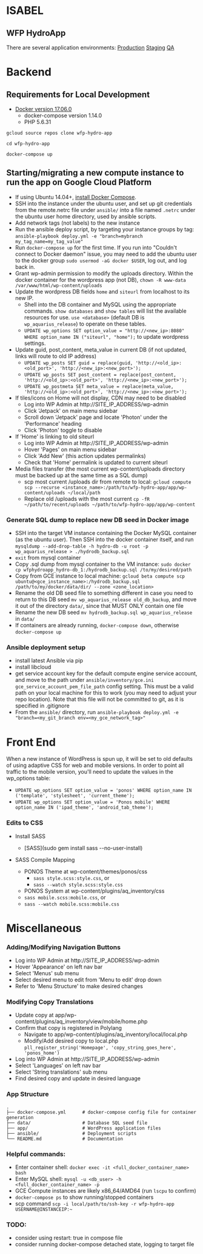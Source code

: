 ISABEL
======

WFP HydroApp
------------
There are several application environments:
[Production](http://35.198.69.129:8080)
[Staging](TBD)
[QA](http://35.198.162.151:8080)

# Backend
## Requirements for Local Development

+ [Docker version 17.06.0](https://www.docker.com/community-edition#/download)
  + docker-compose version 1.14.0
  + PHP 5.6.31

`gcloud source repos clone wfp-hydro-app`

`cd wfp-hydro-app`

`docker-compose up`

## Starting/migrating a new compute instance to run the app on Google Cloud Platform
+ If using Ubuntu 14.04+, [install Docker Compose](https://www.digitalocean.com/community/tutorials/how-to-install-and-use-docker-compose-on-ubuntu-14-04).
+ SSH into the instance under the ubuntu user, and set up git credentials from the remote.netrc file under `ansible/` into a file named `.netrc` under the ubuntu user home directory, used by ansible scripts.
+ Add network tags (not labels) to the new instance
+ Run the ansible deploy script, by targeting your instance groups by tag: `ansible-playbook deploy.yml -e "branch=mybranch my_tag_name=my_tag_value"`
+ Run `docker-compose up` for the first time. If you run into "Couldn't connect to Docker daemon" issue, you may need to add the ubuntu user to the docker group `sudo usermod -aG docker $USER`, log out, and log back in.
+ Grant wp-admin permission to modify the uploads directory. Within the docker container for the wordpress app (not DB), `chown -R www-data /var/www/html/wp-content/uploads`
+ Update the wordpress DB fields `home` and `siteurl` from localhost to its new IP.
  + Shell into the DB container and MySQL using the appropriate commands. `show databases` and `show tables` will list the available resources for use. `use <database>` (default DB is `wp_aquarius_release`) to operate on these tables.
  + `UPDATE wp_options SET option_value = "http://<new_ip>:8080" WHERE option_name IN ("siteurl", "home");` to update wordpress settings.
+ Update guid, post_content, meta_value in current DB (if not updated, links will route to old IP address)
  + `UPDATE wp_posts SET guid = replace(guid, 'http://<old_ip>:<old_port>', 'http://<new_ip>:<new_port>');`
  + `UPDATE wp_posts SET post_content = replace(post_content, 'http://<old_ip>:<old_port>', 'http://<new_ip>:<new_port>');`
  + `UPDATE wp_postmeta SET meta_value = replace(meta_value, 'http://<old_ip>:<old_port>', 'http://<new_ip>:<new_port>');`
+ If tiles/icons on Home will not display, CDN may need to be disabled
  + Log into WP Admin at http://SITE_IP_ADDRESS/wp-admin
  + Click 'Jetpack' on main menu sidebar
  + Scroll down 'Jetpack' page and locate 'Photon' under the 'Performance' heading
  + Click 'Photon' toggle to disable
+ If 'Home' is linking to old siteurl
  + Log into WP Admin at http://SITE_IP_ADDRESS/wp-admin
  + Hover 'Pages' on main menu sidebar
  + Click 'Add New' (this action updates permalinks)
  + Check that 'Home' permalink is updated to current siteurl
+ Media files transfer (the most current wp-content/uploads directory must be backed up at the same time as a SQL dump)
  + scp most current /uploads dir from remote to local: `gcloud compute scp --recurse <instance_name>:/path/to/wfp-hydro-app/app/wp-content/uploads ~/local/path`
  + Replace old /uploads with the most current `cp -fR ~/path/to/recent/uploads ~/path/to/wfp-hydro-app/app/wp-content`

### Generate SQL dump to replace new DB seed in Docker image
+ SSH into the target VM instance containing the Docker MySQL container (as the ubuntu user). Then SSH into the docker container itself, and run `mysqldump --add-drop-table -h hydro-db -u root -p wp_aquarius_release > ./hydrodb_backup.sql`
+ `exit` from mysql container
+ Copy .sql dump from mysql container to the VM instance: `sudo docker cp wfphydroapp_hydro-db_1:/hydrodb_backup.sql /to/my/desired/path`
+ Copy from GCE instance to local machine: `gcloud beta compute scp ubuntu@<gce_instance_name>:/hydrodb_backup.sql /path/to/my/docker/data/dir/ --zone <zone_location>`
+ Rename the old DB seed file to something different in case you need to return to this DB seed `mv wp_aquarius_release old_db_backup`, and move it out of the directory `data/`, since that MUST ONLY contain one file
+ Rename the new DB seed `mv hydrodb_backup.sql wp_aquarius_release` in `data/`
+ If containers are already running, `docker-compose down`, otherwise `docker-compose up`

### Ansible deployment setup
+ install latest Ansible via pip
+ install libcloud
+ get service account key for the default compute engine service account, and move to the path under `ansible/inventory/gce.ini` `gce_service_account_pem_file_path` config setting. This must be a valid path on your local machine for this to work (you may need to adjust your repo location). Note that this file will not be committed to git, as it is specified in .gitignore
+ From the `ansible/` directory, run `ansible-playbook deploy.yml -e "branch=<my_git_branch env=<my_gce_network_tag>"`

# Front End
When a new instance of WordPress is spun up, it will be set to old defaults of using adaptive CSS for web and mobile versions. In order to point all traffic to the mobile version, you'll need to update the values in the wp_options table:
+ `UPDATE wp_options SET option_value = 'ponos' WHERE option_name IN ('template', 'stylesheet', 'current_theme');`
+ `UPDATE wp_options SET option_value = 'Ponos mobile' WHERE option_name IN ('ipad_theme', 'android_tab_theme');`

### Edits to CSS
+ Install SASS
  + [SASS](sudo gem install sass --no-user-install)

+ SASS Compile Mapping
  + PONOS Theme at wp-content/themes/ponos/css
    + `sass style.scss:style.css`, or
    + `sass --watch style.scss:style.css`
  + PONOS System at wp-content/plugins/aq_inventory/css
  + `sass mobile.scss:mobile.css`, or
  + `sass --watch mobile.scss:mobile.css`

# Miscellaneous

### Adding/Modifying Navigation Buttons
+ Log into WP Admin at http://SITE_IP_ADDRESS/wp-admin 
+ Hover 'Appearance' on left nav bar 
+ Select 'Menus' sub menu
+ Select desired menu to edit from 'Menu to edit' drop down
+ Refer to 'Menu Structure' to make desired changes

### Modifying Copy Translations
+ Update copy at app/wp-content/plugins/aq_inventory/view/mobile/home.php
+ Confirm that copy is registered in Polylang
  + Navigate to app/wp-content/plugins/aq_inventory/local/local.php
  + Modify/Add desired copy to local.php `pll_register_string('Homepage', 'copy_string_goes_here', 'ponos_home')`
+ Log into WP Admin at http://SITE_IP_ADDRESS/wp-admin
+ Select 'Languages' on left nav bar
+ Select 'String translations' sub menu
+ Find desired copy and update in desired language


### App Structure
    .
    ├── docker-compose.yml      # docker-compose config file for container generation
    ├── data/                   # Database SQL seed file
    ├── app/                    # WordPress application files
    ├── ansible/                # Deployment scripts
    └── README.md               # Documentation

### Helpful commands:
+ Enter container shell: `docker exec -it <full_docker_container_name> bash`
+ Enter MySQL shell: `mysql -u <db_user> -h <full_docker_container_name> -p`
+ GCE Compute instances are likely x86_64/AMD64 (run `lscpu` to confirm)
+ `docker-compose ps` to show running/stopped containers
+ scp command `scp -i local/path/to/ssh-key -r wfp-hydro-app USERNAME@INSTANCEIP:~`

### TODO:
+ consider using restart: true in compose file
+ consider running docker-compose detached state, logging to target file